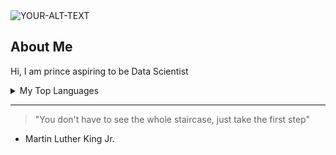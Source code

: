 <picture>
 <source media="(prefers-color-scheme: dark)" srcset="YOUR-DARKMODE-IMAGE">
 <source media="(prefers-color-scheme: light)" srcset="YOUR-LIGHTMODE-IMAGE">
 <img alt="YOUR-ALT-TEXT" src="https://i.pinimg.com/474x/4b/12/ce/4b12ce7d632c8ce862bd4d50d895bc3a.jpg">
</picture>

## About Me
<!-- Comment -->

Hi, I am prince aspiring to be Data Scientist
<details>
<summary>My Top Languages</summary>

| Rank | THING-TO-RANK |
|-----:|---------------|
|     1| C             |
|     2| C++              |
|     3| Python              |

</details>


---
> "You don't have to see the whole staircase, just take the first step"
- Martin Luther King Jr.

